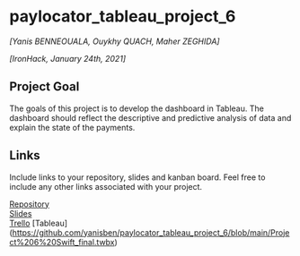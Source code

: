 # paylocator_tableau_project_6
*[Yanis BENNEOUALA, Ouykhy QUACH, Maher ZEGHIDA]*

*[IronHack, January 24th, 2021]*

## Project Goal
The goals of this project is to develop the dashboard in Tableau. 
The dashboard should reflect the descriptive and predictive analysis of data and explain the state of the payments.

## Links
Include links to your repository, slides and kanban board. Feel free to include any other links associated with your project.

[Repository](https://github.com/yanisben/paylocator_tableau_project_6)  
[Slides](https://github.com/yanisben/paylocator_tableau_project_6/blob/main/payLOCATOR_Project.pptx)  
[Trello](https://trello.com/b/0aA3l11U/project-6-swift-payment)
[Tableau] (https://github.com/yanisben/paylocator_tableau_project_6/blob/main/Project%206%20Swift_final.twbx)
